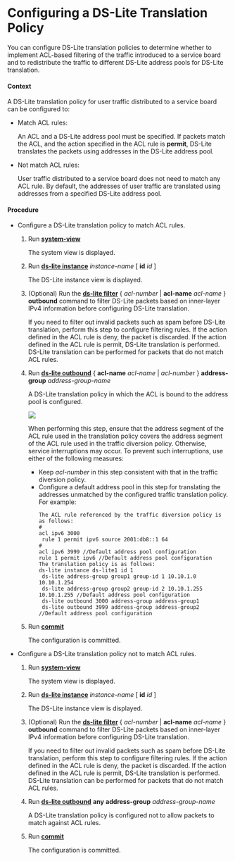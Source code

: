 Configuring a DS-Lite Translation Policy
========================================

You can configure DS-Lite translation policies to determine whether to implement ACL-based filtering of the traffic introduced to a service board and to redistribute the traffic to different DS-Lite address pools for DS-Lite translation.

#### Context

A DS-Lite translation policy for user traffic distributed to a service board can be configured to:

* Match ACL rules:
  
  An ACL and a DS-Lite address pool must be specified. If packets match the ACL, and the action specified in the ACL rule is **permit**, DS-Lite translates the packets using addresses in the DS-Lite address pool.
* Not match ACL rules:
  
  User traffic distributed to a service board does not need to match any ACL rule. By default, the addresses of user traffic are translated using addresses from a specified DS-Lite address pool.


#### Procedure

* Configure a DS-Lite translation policy to match ACL rules.
  1. Run [**system-view**](cmdqueryname=system-view)
     
     
     
     The system view is displayed.
  2. Run [**ds-lite instance**](cmdqueryname=ds-lite+instance) *instance-name* [ **id** *id* ]
     
     
     
     The DS-Lite instance view is displayed.
  3. (Optional) Run the [**ds-lite filter**](cmdqueryname=ds-lite+filter) { *acl-number* | **acl-name** *acl-name* } **outbound** command to filter DS-Lite packets based on inner-layer IPv4 information before configuring DS-Lite translation.
     
     
     
     If you need to filter out invalid packets such as spam before DS-Lite translation, perform this step to configure filtering rules. If the action defined in the ACL rule is deny, the packet is discarded. If the action defined in the ACL rule is permit, DS-Lite translation is performed. DS-Lite translation can be performed for packets that do not match ACL rules.
  4. Run [**ds-lite outbound**](cmdqueryname=ds-lite+outbound) { **acl-name** *acl-name* | *acl-number* } **address-group** *address-group-name*
     
     
     
     A DS-Lite translation policy in which the ACL is bound to the address pool is configured.
     
     
     
     ![](../../../../public_sys-resources/note_3.0-en-us.png) 
     
     When performing this step, ensure that the address segment of the ACL rule used in the translation policy covers the address segment of the ACL rule used in the traffic diversion policy. Otherwise, service interruptions may occur. To prevent such interruptions, use either of the following measures:
     
     + Keep *acl-number* in this step consistent with that in the traffic diversion policy.
     + Configure a default address pool in this step for translating the addresses unmatched by the configured traffic translation policy. For example:
       ```
       The ACL rule referenced by the traffic diversion policy is as follows:
       #
       acl ipv6 3000
        rule 1 permit ipv6 source 2001:db8::1 64
       #
       acl ipv6 3999 //Default address pool configuration
       rule 1 permit ipv6 //Default address pool configuration
       The translation policy is as follows:
       ds-lite instance ds-lite1 id 1
        ds-lite address-group group1 group-id 1 10.10.1.0 10.10.1.254
        ds-lite address-group group2 group-id 2 10.10.1.255 10.10.1.255 //Default address pool configuration
        ds-lite outbound 3000 address-group address-group1
        ds-lite outbound 3999 address-group address-group2 //Default address pool configuration
       ```
  5. Run [**commit**](cmdqueryname=commit)
     
     
     
     The configuration is committed.
* Configure a DS-Lite translation policy not to match ACL rules.
  1. Run [**system-view**](cmdqueryname=system-view)
     
     
     
     The system view is displayed.
  2. Run [**ds-lite instance**](cmdqueryname=ds-lite+instance) *instance-name* [ **id** *id* ]
     
     
     
     The DS-Lite instance view is displayed.
  3. (Optional) Run the [**ds-lite filter**](cmdqueryname=ds-lite+filter) { *acl-number* | **acl-name** *acl-name* } **outbound** command to filter DS-Lite packets based on inner-layer IPv4 information before configuring DS-Lite translation.
     
     
     
     If you need to filter out invalid packets such as spam before DS-Lite translation, perform this step to configure filtering rules. If the action defined in the ACL rule is deny, the packet is discarded. If the action defined in the ACL rule is permit, DS-Lite translation is performed. DS-Lite translation can be performed for packets that do not match ACL rules.
  4. Run [**ds-lite outbound**](cmdqueryname=ds-lite+outbound) **any** **address-group** *address-group-name*
     
     
     
     A DS-Lite translation policy is configured not to allow packets to match against ACL rules.
  5. Run [**commit**](cmdqueryname=commit)
     
     
     
     The configuration is committed.